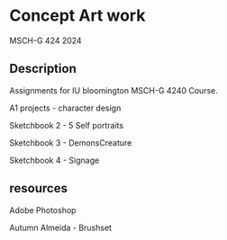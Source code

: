 # Concept Art work
MSCH-G 424 2024


## Description
Assignments for IU bloomington MSCH-G 4240 Course.



A1 projects - character design

Sketchbook 2 - 5 Self portraits

Sketchbook 3 - DemonsCreature

Sketchbook 4 - Signage


## resources

Adobe Photoshop

Autumn Almeida - Brushset
